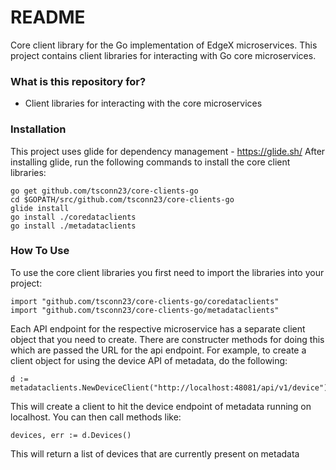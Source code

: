 # README #
Core client library for the Go implementation of EdgeX microservices.  This project contains client libraries for interacting with Go core microservices.

### What is this repository for? ###
* Client libraries for interacting with the core microservices

### Installation ###
This project uses glide for dependency management - https://glide.sh/
After installing glide, run the following commands to install the core client libraries:
```
go get github.com/tsconn23/core-clients-go
cd $GOPATH/src/github.com/tsconn23/core-clients-go
glide install
go install ./coredataclients
go install ./metadataclients
```

### How To Use ###
To use the core client libraries you first need to import the libraries into your project:
```
import "github.com/tsconn23/core-clients-go/coredataclients"
import "github.com/tsconn23/core-clients-go/metadataclients"
```
Each API endpoint for the respective microservice has a separate client object that you need to create.  There are constructer methods for doing this which are passed the URL for the api endpoint.  For example, to create a client object for using the device API of metadata, do the following:
```
d := metadataclients.NewDeviceClient("http://localhost:48081/api/v1/device")
```
This will create a client to hit the device endpoint of metadata running on localhost.  You can then call methods like:
```
devices, err := d.Devices()
```
This will return a list of devices that are currently present on metadata
